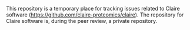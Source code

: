 This repository is a temporary place for tracking issues related to Claire software (https://github.com/claire-proteomics/claire). The repository for Claire software is, during the peer review, a private repository.

